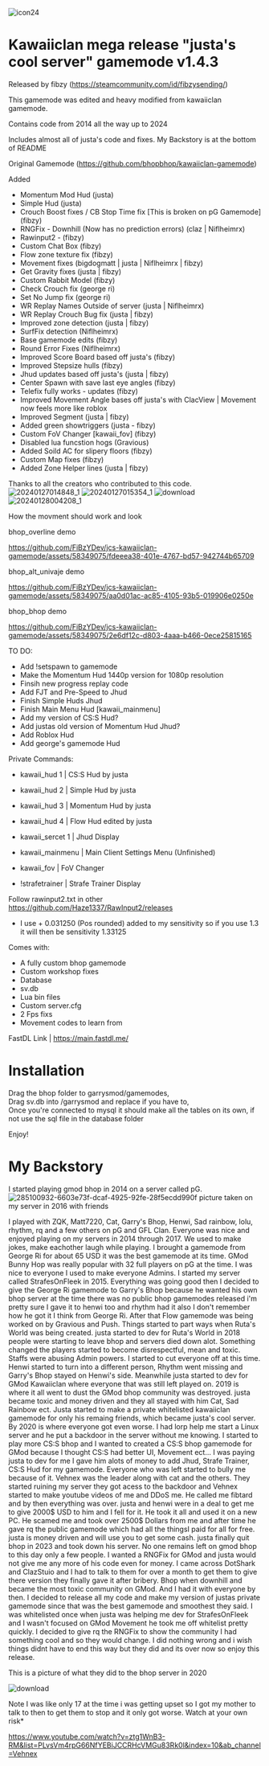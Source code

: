 ![icon24](https://github.com/FiBzYDev/jcs-kawaiiclan-gamemode/assets/58349075/9adb96b4-0485-408e-b52e-8ec65a2391ac) 

# Kawaiiclan mega release "justa's cool server" gamemode v1.4.3

Released by fibzy (https://steamcommunity.com/id/fibzysending/)

This gamemode was edited and heavy modified from kawaiiclan gamemode.

Contains code from 2014 all the way up to 2024

Includes almost all of justa's code and fixes. My Backstory is at the bottom of README

Original Gamemode (https://github.com/bhopbhop/kawaiiclan-gamemode)

Added
- Momentum Mod Hud (justa)
- Simple Hud (justa)
- Crouch Boost fixes / CB Stop Time fix [This is broken on pG Gamemode] (fibzy)
- RNGFix - Downhill (Now has no prediction errors) (claz | Niflheimrx)
- Rawinput2 - (fibzy)
- Custom Chat Box (fibzy)
- Flow zone texture fix (fibzy)
- Movement fixes (bigdogmatt | justa | Niflheimrx | fibzy)
- Get Gravity fixes (justa | fibzy)
- Custom Rabbit Model (fibzy)
- Check Crouch fix (george ri)
- Set No Jump fix (george ri)
- WR Replay Names Outside of server (justa | Niflheimrx)
- WR Replay Crouch Bug fix (justa | fibzy)
- Improved zone detection (justa | fibzy)
- SurfFix detection (Niflheimrx)
- Base gamemode edits (fibzy)
- Round Error Fixes (Niflheimrx)
- Improved Score Board based off justa's (fibzy)
- Improved Stepsize hulls (fibzy)
- Jhud updates based off justa's (justa | fibzy)
- Center Spawn with save last eye angles (fibzy)
- Telefix fully works - updates (fibzy)
- Improved Movement Angle bases off justa's with ClacView | Movement now feels more like roblox
- Improved Segment  (justa | fibzy)
- Added green showtriggers (justa - fibzy)
- Custom FoV Changer [kawaii_fov] (fibzy)
- Disabled lua funcstion hogs (Gravious)
- Added Soild AC for slipery floors (fibzy)
- Custom Map fixes (fibzy)
- Added Zone Helper lines (justa | fibzy)

Thanks to all the creators who contributed to this code.
![20240127014848_1](https://github.com/FiBzYDev/jcs-kawaiiclan-gamemode/assets/58349075/39cff560-394a-41f3-ad83-53345794b87b)
![20240127015354_1](https://github.com/FiBzYDev/jcs-kawaiiclan-gamemode/assets/58349075/0eb67f28-c9ac-421b-b345-f96b056f12d9)
![download](https://github.com/FiBzYDev/jcs-kawaiiclan-gamemode/assets/58349075/e150a6c6-6f89-4a96-b910-4d0cfd9221db)
![20240128004208_1](https://github.com/FiBzYDev/jcs-kawaiiclan-gamemode/assets/58349075/9c3da4fe-7059-401e-b8ff-f519858bdf69)

How the movment should work and look

bhop_overline demo

https://github.com/FiBzYDev/jcs-kawaiiclan-gamemode/assets/58349075/fdeeea38-401e-4767-bd57-942744b65709

bhop_alt_univaje demo


https://github.com/FiBzYDev/jcs-kawaiiclan-gamemode/assets/58349075/aa0d01ac-ac85-4105-93b5-019906e0250e

bhop_bhop demo


https://github.com/FiBzYDev/jcs-kawaiiclan-gamemode/assets/58349075/2e6df12c-d803-4aaa-b466-0ece25815165






TO DO:

- Add !setspawn to gamemode
- Make the Momentum Hud 1440p version for 1080p resolution
- Finsih new progress replay code
- Add FJT and Pre-Speed to Jhud
- Finish Simple Huds Jhud
- Finish Main Menu Hud [kawaii_mainmenu]
- Add my version of CS:S Hud?
- Add justas old version of Momentum Hud Jhud?
- Add Roblox Hud
- Add george's gamemode Hud
  
Private Commands:

- kawaii_hud 1 | CS:S Hud by justa
- kawaii_hud 2 | Simple Hud by justa
- kawaii_hud 3 | Momentum Hud by justa
- kawaii_hud 4 | Flow Hud edited by justa

- kawaii_sercet 1 | Jhud Display
- kawaii_mainmenu | Main Client Settings Menu (Unfinished)
- kawaii_fov | FoV Changer
- !strafetrainer | Strafe Trainer Display

Follow rawinput2.txt in other https://github.com/Haze1337/RawInput2/releases
- I use + 0.031250 (Pos rounded) added to my sensitivity so if you use 1.3 it will then be sensitivity 1.33125

Comes with:

  - A fully custom bhop gamemode
  - Custom workshop fixes
  - Database
  - sv.db
  - Lua bin files
  - Custom server.cfg
  - 2 Fps fixs
  - Movement codes to learn from
    
FastDL Link | https://main.fastdl.me/

# Installation

Drag the bhop folder to garrysmod/gamemodes,  
  Drag sv.db into /garrysmod and replace if you have to,  
  Once you're connected to mysql it should make all the tables on its own, if not use the sql file in the database folder


Enjoy!

# My Backstory

I started playing gmod bhop in 2014 on a server called pG.
![285100932-6603e73f-dcaf-4925-92fe-28f5ecdd990f](https://github.com/FiBzYDev/jcs-kawaiiclan-gamemode/assets/58349075/621b07af-89dc-40ec-ba09-3fb4245ff9c9)
picture taken on my server in 2016 with friends

I played with ZQK, Matt7220, Cat, Garry's Bhop, Henwi, Sad rainbow, lolu, rhythm, rq and a few others on pG and GFL Clan. Everyone was nice and enjoyed playing on my servers in 2014 through 2017. We used to make jokes, make eachother laugh while playing. I brought a gamemode from George Ri for about 65 USD it was the best gamemode at its time. GMod Bunny Hop was really popular with 32 full players on pG at the time. I was nice to everyone I used to make everyone Admins. I started my server called StrafesOnFleek in 2015. Everything was going good then I decided to give the George Ri gamemode to Garry's Bhop because he wanted his own bhop server at the time there was no public bhop gamemodes released i'm pretty sure I gave it to henwi too and rhythm had it also I don't remember how he got it I think from George Ri. After that Flow gamemode was being worked on by Gravious and Push. Things started to part ways when Ruta's World was being created. justa started to dev for Ruta's World in 2018 people were starting to leave bhop and servers died down alot. Something changed the players started to become disrespectful, mean and toxic. Staffs were abusing Admin powers. I started to cut everyone off at this time. Henwi started to turn into a different person, Rhythm went missing and Garry's Bhop stayed on Henwi's side. Meanwhile justa started to dev for GMod Kawaiiclan where everyone that was still left played on. 2019 is where it all went to dust the GMod bhop community was destroyed. justa became toxic and money driven and they all stayed with him Cat, Sad Rainbow ect. Justa started to make a private whitelisted kawaiiclan gamemode for only his remaing friends, which became justa's cool server. By 2020 is where everyone got even worse. I had lorp help me start a Linux server and he put a backdoor in the server without me knowing. I started to play more CS:S bhop and I wanted to created a CS:S bhop gamemode for GMod because I thought CS:S had better UI, Movement ect... I was paying justa to dev for me I gave him alots of money to add Jhud, Strafe Trainer, CS:S Hud for my gamemode. Everyone who was left started to bully me because of it. Vehnex was the leader along with cat and the others. They started ruining my server they got acess to the backdoor and Vehnex started to make youtube videos of me and DDoS me. He called me fibtard and by then everything was over. justa and henwi were in a deal to get me to give 2000$ USD to him and I fell for it. He took it all and used it on a new PC. He scamed me and took over 2500$ Dollars from me and after time he gave rq the public gamemode which had all the thingsI paid for all for free. justa is money driven and will use you to get some cash. justa finally quit bhop in 2023 and took down his server. No one remains left on gmod bhop to this day only a few people. I wanted a RNGFix for GMod and justa would not give me any more of his code even for money. I came across DotShark and ClazStuio and I had to talk to them for over a month to get them to give there version they finally gave it after bribery. Bhop when downhill and became the most toxic community on GMod. And I had it with everyone by then. I decided to release all my code and make my version of justas private gamemode since that was the best gamemode and smoothest they said. I was whitelisted once when justa was helping me dev for StrafesOnFleek and I wasn't focused on GMod Movement he took me off whitelist pretty quickly. I decided to give rq the RNGFix to show the community I had something cool and so they would change. I did nothing wrong and i wish things didnt have to end this way but they did and its over now so enjoy this release. 

This is a picture of what they did to the bhop server in 2020

![download](https://github.com/FiBzYDev/jcs-kawaiiclan-gamemode/assets/58349075/f9bed91e-45ac-410d-bfef-0627dd95de8a)

Note I was like only 17 at the time i was getting upset so I got my mother to talk to then to get them to stop and it only got worse.
Watch at your own risk*

https://www.youtube.com/watch?v=ztg1WnB3-RM&list=PLvsVm4rpG66NfYEBiJCCRHcVMGu83Rk0l&index=10&ab_channel=Vehnex

